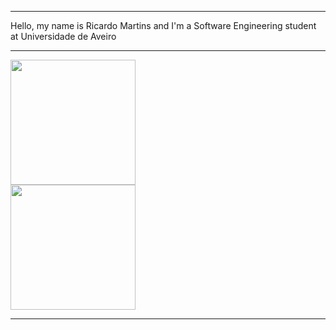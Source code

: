 <hr>
Hello, my name is Ricardo Martins and I'm a Software Engineering student at Universidade de Aveiro
<hr>
<a href="https://github.com/anuraghazra/github-readme-stats">
 <img height=200 align="center" src="https://github-readme-stats.vercel.app/api?username=RicardoMartins9321&theme=dark" />
</a>
<br />
<a href="https://github.com/anuraghazra/github-readme-stats">
 <img height=200 align="center" src="https://github-readme-stats.vercel.app/api/top-langs?username=RicardoMartins9321&theme=dark&layout=compact&langs_count=5&card_width=320" />
</a>
<hr>
